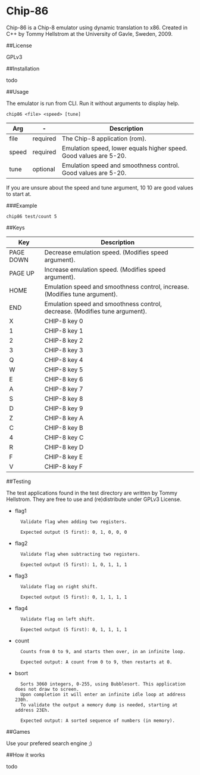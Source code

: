 # Chip-86

Chip-86 is a Chip-8 emulator using dynamic translation to x86. Created in C++ by Tommy Hellstrom at the University of Gavle, Sweden, 2009.

##License

GPLv3

##Installation

todo

##Usage

The emulator is run from CLI. Run it without arguments to display help.

```
chip86 <file> <speed> [tune]
```

Arg | - | Description
--- | --- | ---
file | required | The Chip-8 application (rom).
speed | required | Emulation speed, lower equals higher speed. Good values are 5-20.
tune | optional | Emulation speed and smoothness control. Good values are 5-20.

If you are unsure about the speed and tune argument, 10 10 are good values to start at.

###Example

```
chip86 test/count 5
```

##Keys

Key | Description
--- | ---
PAGE DOWN | Decrease emulation speed. (Modifies speed argument).
PAGE UP | Increase emulation speed. (Modifies speed argument).
HOME | Emulation speed and smoothness control, increase. (Modifies tune argument).
END  | Emulation speed and smoothness control, decrease. (Modifies tune argument).
X | CHIP-8 key 0
1 | CHIP-8 key 1
2 | CHIP-8 key 2
3 | CHIP-8 key 3
Q | CHIP-8 key 4
W | CHIP-8 key 5
E | CHIP-8 key 6
A | CHIP-8 key 7
S | CHIP-8 key 8
D | CHIP-8 key 9
Z | CHIP-8 key A
C | CHIP-8 key B
4 | CHIP-8 key C
R | CHIP-8 key D
F | CHIP-8 key E
V | CHIP-8 key F

##Testing

The test applications found in the test directory are written by Tommy Hellstrom. They are free to use and (re)distribute under GPLv3 License.

- flag1

        Validate flag when adding two registers.

        Expected output (5 first): 0, 1, 0, 0, 0

- flag2

        Validate flag when subtracting two registers.

        Expected output (5 first): 1, 0, 1, 1, 1

- flag3

        Validate flag on right shift.

        Expected output (5 first): 0, 1, 1, 1, 1
    
- flag4

        Validate flag on left shift.

        Expected output (5 first): 0, 1, 1, 1, 1
    
- count

        Counts from 0 to 9, and starts then over, in an infinite loop.

        Expected output: A count from 0 to 9, then restarts at 0.

- bsort

        Sorts 3060 integers, 0-255, using Bubblesort. This application does not draw to screen.
        Upon completion it will enter an infinite idle loop at address 230h.
        To validate the output a memory dump is needed, starting at address 23Eh.

        Expected output: A sorted sequence of numbers (in memory).

##Games

Use your prefered search engine ;)

##How it works

todo
